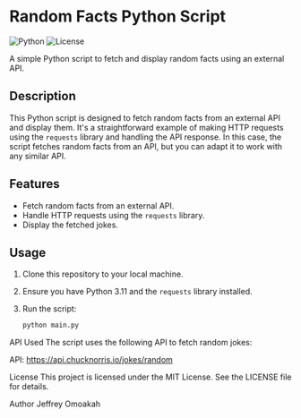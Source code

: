 # Random Facts Python Script

![Python](https://img.shields.io/badge/Python-3.11-blue.svg)
![License](https://img.shields.io/badge/License-MIT-green.svg)

A simple Python script to fetch and display random facts using an external API.

## Description

This Python script is designed to fetch random facts from an external API and display them. It's a straightforward example of making HTTP requests using the `requests` library and handling the API response. In this case, the script fetches random facts from an API, but you can adapt it to work with any similar API.

## Features

- Fetch random facts from an external API.
- Handle HTTP requests using the `requests` library.
- Display the fetched jokes.

## Usage

1. Clone this repository to your local machine.
2. Ensure you have Python 3.11 and the `requests` library installed.
3. Run the script:

   ```bash
   python main.py

API Used
The script uses the following API to fetch random jokes:

API: https://api.chucknorris.io/jokes/random

License
This project is licensed under the MIT License. See the LICENSE file for details.

Author
Jeffrey Omoakah

